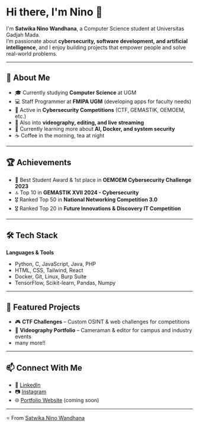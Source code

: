 # Hi there, I'm Nino 👋  

I'm **Satwika Nino Wandhana**, a Computer Science student at Universitas Gadjah Mada.  
I’m passionate about **cybersecurity, software development, and artificial intelligence**, and I enjoy building projects that empower people and solve real-world problems.  

---

## 🚀 About Me
- 🎓 Currently studying **Computer Science** at UGM  
- 💻 Staff Programmer at **FMIPA UGM** (developing apps for faculty needs)  
- 🔐 Active in **Cybersecurity Competitions** (CTF, GEMASTIK, OEMOEM, etc.)  
- 📸 Also into **videography, editing, and live streaming**  
- 🌱 Currently learning more about **AI, Docker, and system security**  
- ☕ Coffee in the morning, tea at night  

---

## 🏆 Achievements
- 🥇 Best Student Award & 1st place in **OEMOEM Cybersecurity Challenge 2023**  
- 🔝 Top 10 in **GEMASTIK XVII 2024 - Cybersecurity**  
- 🎖️ Ranked Top 50 in **National Networking Competition 3.0**  
- 🎖️ Ranked Top 20 in **Future Innovations & Discovery IT Competition**  

---

## 🛠️ Tech Stack
**Languages & Tools**  
- Python, C, JavaScript, Java, PHP  
- HTML, CSS, Tailwind, React  
- Docker, Git, Linux, Burp Suite  
- TensorFlow, Scikit-learn, Pandas, Numpy  

---

## 📂 Featured Projects
- 🎮 **CTF Challenges** – Custom OSINT & web challenges for competitions  
- 🎥 **Videography Portfolio** – Cameraman & editor for campus and industry events
- many more!!

---

## 📫 Connect With Me
- 💼 [LinkedIn](https://www.linkedin.com/in/satwikaninowandhana/)  
- 📷 [Instagram](https://www.instagram.com/iamnino___/)  
- 🌐 [Portfolio Website](https://) (coming soon)  

---

⭐️ From [Satwika Nino Wandhana](https://github.com/Nino-123)  
